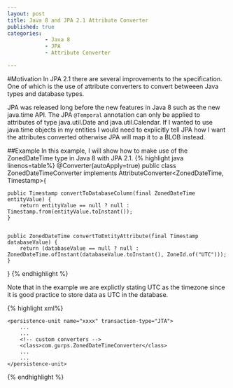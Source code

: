 ```yaml
---
layout: post
title: Java 8 and JPA 2.1 Attribute Converter
published: true
categories: 
            - Java 8
            - JPA
            - Attribute Converter

---
```


#Motivation
In JPA 2.1 there are several improvements to the specification. One of which is the use of attribute converters to convert betweeen Java types and database types.

JPA was released long before the new features in Java 8 such as the new java.time API. The JPA `@Temporal` annotation can only be applied to attributes of type java.util.Date and java.util.Calendar. If I wanted to use java.time objects in my entities I would need to explicitly tell JPA how I want the attributes converted otherwise JPA will map it to a BLOB instead.

##Example
In this example, I will show how to make use of the ZonedDateTime type in Java 8 with JPA 2.1.
{% highlight java linenos=table%}
@Converter(autoApply=true)
public class ZonedDateTimeConverter implements AttributeConverter<ZonedDateTime, Timestamp>{

    
    public Timestamp convertToDatabaseColumn(final ZonedDateTime entityValue) {
        return entityValue == null ? null : Timestamp.from(entityValue.toInstant());
    }

   
    public ZonedDateTime convertToEntityAttribute(final Timestamp databaseValue) {
        return (databaseValue == null ? null : ZonedDateTime.ofInstant(databaseValue.toInstant(), ZoneId.of("UTC")));
    }
}
{% endhighlight %}

Note that in the example we are explictly stating UTC as the timezone since it is good practice to store data as UTC in the database.

{% highlight xml%}
<?xml version="1.0" encoding="UTF-8"?>

<persistence xmlns="http://xmlns.jcp.org/xml/ns/persistence"
             xmlns:xsi="http://www.w3.org/2001/XMLSchema-instance"
             xsi:schemaLocation="http://xmlns.jcp.org/xml/ns/persistence
             http://xmlns.jcp.org/xml/ns/persistence/persistence_2_1.xsd"
             version="2.1">

    <persistence-unit name="xxxx" transaction-type="JTA">
        ...
        ...
        <!-- custom converters -->
        <class>com.gurps.ZonedDateTimeConverter</class>
        ...
        ...
    </persistence-unit>

</persistence>
{% endhighlight %}
